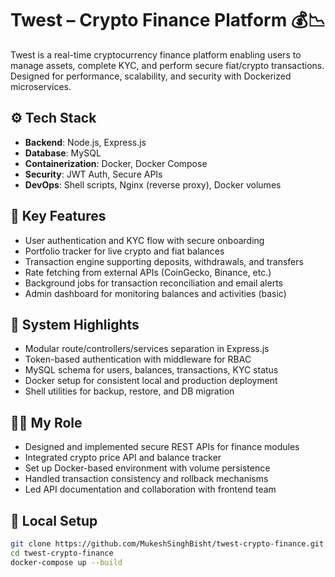 # Twest – Crypto Finance Platform 💰📉

Twest is a real-time cryptocurrency finance platform enabling users to manage assets, complete KYC, and perform secure fiat/crypto transactions. Designed for performance, scalability, and security with Dockerized microservices.

## ⚙️ Tech Stack

- **Backend**: Node.js, Express.js
- **Database**: MySQL
- **Containerization**: Docker, Docker Compose
- **Security**: JWT Auth, Secure APIs
- **DevOps**: Shell scripts, Nginx (reverse proxy), Docker volumes

## 🔑 Key Features

- User authentication and KYC flow with secure onboarding
- Portfolio tracker for live crypto and fiat balances
- Transaction engine supporting deposits, withdrawals, and transfers
- Rate fetching from external APIs (CoinGecko, Binance, etc.)
- Background jobs for transaction reconciliation and email alerts
- Admin dashboard for monitoring balances and activities (basic)

## 🧠 System Highlights

- Modular route/controllers/services separation in Express.js
- Token-based authentication with middleware for RBAC
- MySQL schema for users, balances, transactions, KYC status
- Docker setup for consistent local and production deployment
- Shell utilities for backup, restore, and DB migration

## 👨‍💻 My Role

- Designed and implemented secure REST APIs for finance modules
- Integrated crypto price API and balance tracker
- Set up Docker-based environment with volume persistence
- Handled transaction consistency and rollback mechanisms
- Led API documentation and collaboration with frontend team

## 🚀 Local Setup

```bash
git clone https://github.com/MukeshSinghBisht/twest-crypto-finance.git
cd twest-crypto-finance
docker-compose up --build
